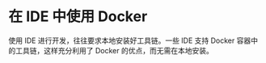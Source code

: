 # 在 IDE 中使用 Docker

使用 IDE 进行开发，往往要求本地安装好工具链。一些 IDE 支持 Docker 容器中的工具链，这样充分利用了 Docker 的优点，而无需在本地安装。

